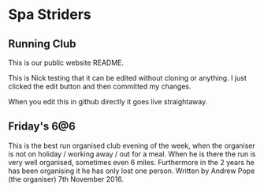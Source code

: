 
# Spa Striders
## Running Club

This is our public website README.

This is Nick testing that it can be edited without cloning or anything. I just clicked the edit button and then committed my changes.

When you edit this in github directly it goes live straightaway.

## Friday's 6@6
This is the best run organised club evening of the week, when the organiser is not on holiday / working away / out for a meal. When he is there the run is very well organised, sometimes even 6 miles. Furthermore in the 2 years he has been organising it he has only lost one person. Written by Andrew Pope (the organiser) 7th November 2016.
